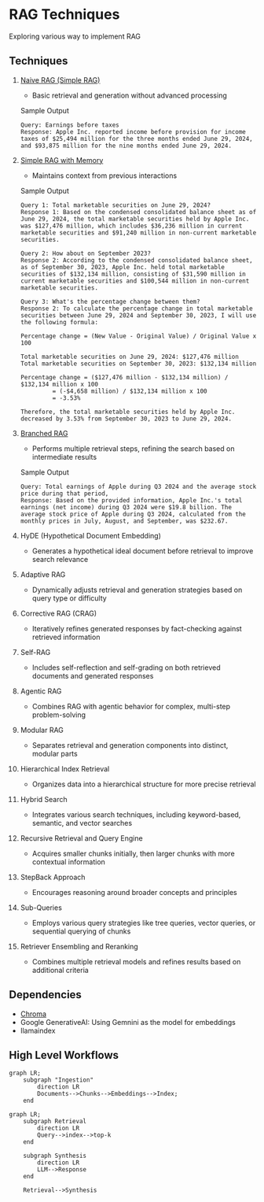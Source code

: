 # RAG Techniques
Exploring various way to implement RAG

## Techniques
1. [Naive RAG (Simple RAG)](./simple_rag.py)
   - Basic retrieval and generation without advanced processing

   Sample Output
   ```
   Query: Earnings before taxes
   Response: Apple Inc. reported income before provision for income taxes of $25,494 million for the three months ended June 29, 2024, and $93,875 million for the nine months ended June 29, 2024.
   ```

2. [Simple RAG with Memory](./rag_with_mem.py)
   - Maintains context from previous interactions

   Sample Output
   ```
   Query 1: Total marketable securities on June 29, 2024? 
   Response 1: Based on the condensed consolidated balance sheet as of June 29, 2024, the total marketable securities held by Apple Inc. was $127,476 million, which includes $36,236 million in current marketable securities and $91,240 million in non-current marketable securities.

   Query 2: How about on September 2023? 
   Response 2: According to the condensed consolidated balance sheet, as of September 30, 2023, Apple Inc. held total marketable securities of $132,134 million, consisting of $31,590 million in current marketable securities and $100,544 million in non-current marketable securities. 

   Query 3: What's the percentage change between them? 
   Response 2: To calculate the percentage change in total marketable securities between June 29, 2024 and September 30, 2023, I will use the following formula:

   Percentage change = (New Value - Original Value) / Original Value x 100

   Total marketable securities on June 29, 2024: $127,476 million
   Total marketable securities on September 30, 2023: $132,134 million

   Percentage change = ($127,476 million - $132,134 million) / $132,134 million x 100
            = (-$4,658 million) / $132,134 million x 100
            = -3.53%

   Therefore, the total marketable securities held by Apple Inc. decreased by 3.53% from September 30, 2023 to June 29, 2024.

   ```

3. [Branched RAG](./branched_rag.py)
   - Performs multiple retrieval steps, refining the search based on intermediate results
   
   Sample Output
   ```
   Query: Total earnings of Apple during Q3 2024 and the average stock price during that period, 
   Response: Based on the provided information, Apple Inc.'s total earnings (net income) during Q3 2024 were $19.8 billion. The average stock price of Apple during Q3 2024, calculated from the monthly prices in July, August, and September, was $232.67.
   ```

4. HyDE (Hypothetical Document Embedding)
   - Generates a hypothetical ideal document before retrieval to improve search relevance

5. Adaptive RAG
   - Dynamically adjusts retrieval and generation strategies based on query type or difficulty

6. Corrective RAG (CRAG)
   - Iteratively refines generated responses by fact-checking against retrieved information

7. Self-RAG
   - Includes self-reflection and self-grading on both retrieved documents and generated responses

8. Agentic RAG
   - Combines RAG with agentic behavior for complex, multi-step problem-solving

9. Modular RAG
   - Separates retrieval and generation components into distinct, modular parts

10. Hierarchical Index Retrieval
    - Organizes data into a hierarchical structure for more precise retrieval

11. Hybrid Search
    - Integrates various search techniques, including keyword-based, semantic, and vector searches

12. Recursive Retrieval and Query Engine
    - Acquires smaller chunks initially, then larger chunks with more contextual information

13. StepBack Approach
    - Encourages reasoning around broader concepts and principles

14. Sub-Queries
    - Employs various query strategies like tree queries, vector queries, or sequential querying of chunks

15. Retriever Ensembling and Reranking
    - Combines multiple retrieval models and refines results based on additional criteria

## Dependencies
- [Chroma](https://github.com/chroma-core/chroma)
- Google GenerativeAI: Using Gemnini as the model for embeddings
- llamaindex

## High Level Workflows
```mermaid
graph LR;
    subgraph "Ingestion"
        direction LR
        Documents-->Chunks-->Embeddings-->Index;
    end
```
```mermaid
graph LR;
    subgraph Retrieval
        direction LR
        Query-->index-->top-k
    end
    
    subgraph Synthesis
        direction LR
        LLM-->Response
    end

    Retrieval-->Synthesis
```





